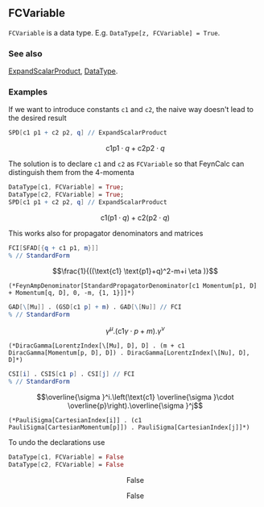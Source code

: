 ## FCVariable

`FCVariable`  is a data type. E.g. `DataType[z, FCVariable] = True`.

### See also

[ExpandScalarProduct](ExpandScalarProduct), [DataType](DataType).

### Examples

If we want to introduce constants `c1` and `c2`, the naive way doesn't lead to the desired result

```mathematica
SPD[c1 p1 + c2 p2, q] // ExpandScalarProduct
```

$$\text{c1} \text{p1}\cdot q+\text{c2} \text{p2}\cdot q$$

The solution is to declare `c1` and `c2` as `FCVariable` so that FeynCalc can distinguish them from the 4-momenta

```mathematica
DataType[c1, FCVariable] = True;
DataType[c2, FCVariable] = True;
SPD[c1 p1 + c2 p2, q] // ExpandScalarProduct
```

$$\text{c1} (\text{p1}\cdot q)+\text{c2} (\text{p2}\cdot q)$$

This works also for propagator denominators and matrices

```mathematica
FCI[SFAD[{q + c1 p1, m}]]
% // StandardForm
```

$$\frac{1}{((\text{c1} \text{p1}+q)^2-m+i \eta )}$$

```
(*FeynAmpDenominator[StandardPropagatorDenominator[c1 Momentum[p1, D] + Momentum[q, D], 0, -m, {1, 1}]]*)
```

```mathematica
GAD[\[Mu]] . (GSD[c1 p] + m) . GAD[\[Nu]] // FCI
% // StandardForm
```

$$\gamma ^{\mu }.(\text{c1} \gamma \cdot p+m).\gamma ^{\nu }$$

```
(*DiracGamma[LorentzIndex[\[Mu], D], D] . (m + c1 DiracGamma[Momentum[p, D], D]) . DiracGamma[LorentzIndex[\[Nu], D], D]*)
```

```mathematica
CSI[i] . CSIS[c1 p] . CSI[j] // FCI
% // StandardForm
```

$$\overline{\sigma }^i.\left(\text{c1} \overline{\sigma }\cdot \overline{p}\right).\overline{\sigma }^j$$

```
(*PauliSigma[CartesianIndex[i]] . (c1 PauliSigma[CartesianMomentum[p]]) . PauliSigma[CartesianIndex[j]]*)
```

To undo the declarations use

```mathematica
DataType[c1, FCVariable] = False
DataType[c2, FCVariable] = False
```

$$\text{False}$$

$$\text{False}$$